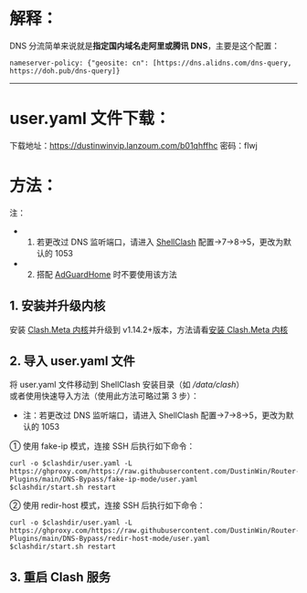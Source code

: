 # 解释：
DNS 分流简单来说就是**指定国内域名走阿里或腾讯 DNS**，主要是这个配置：
```
nameserver-policy: {"geosite: cn": [https://dns.alidns.com/dns-query, https://doh.pub/dns-query]}
```
---
# user.yaml 文件下载：
下载地址：https://dustinwinvip.lanzoum.com/b01qhffhc
密码：flwj

# 方法：
注：
- 1. 若更改过 DNS 监听端口，请进入 [ShellClash](https://github.com/juewuy/ShellClash) 配置->7->8->5，更改为默认的 1053
- 2. 搭配 [AdGuardHome](https://github.com/AdguardTeam/AdGuardHome) 时不要使用该方法


## 1. 安装并升级内核
安装 [Clash.Meta 内核](https://github.com/MetaCubeX/Clash.Meta)并升级到 v1.14.2+版本，方法请看[安装 Clash.Meta 内核](https://github.com/DustinWin/Router-Plugins/blob/main/%E6%95%99%E7%A8%8B%E5%90%88%E9%9B%86/ShellClash%20%E5%92%8C%20AdGuardHome%20%E5%BF%AB%E9%80%9F%E5%AE%89%E8%A3%85%E6%95%99%E7%A8%8B.md#%E4%BA%8C-%E5%AE%89%E8%A3%85-clashmeta-%E5%86%85%E6%A0%B8)
## 2. 导入 user.yaml 文件
将 user.yaml 文件移动到 ShellClash 安装目录（如 */data/clash*）  
或者使用快速导入方法（使用此方法可略过第 3 步）：
- 注：若更改过 DNS 监听端口，请进入 ShellClash 配置->7->8->5，更改为默认的 1053

① 使用 fake-ip 模式，连接 SSH 后执行如下命令：
```
curl -o $clashdir/user.yaml -L https://ghproxy.com/https://raw.githubusercontent.com/DustinWin/Router-Plugins/main/DNS-Bypass/fake-ip-mode/user.yaml
$clashdir/start.sh restart
```
② 使用 redir-host 模式，连接 SSH 后执行如下命令：
```
curl -o $clashdir/user.yaml -L https://ghproxy.com/https://raw.githubusercontent.com/DustinWin/Router-Plugins/main/DNS-Bypass/redir-host-mode/user.yaml
$clashdir/start.sh restart
```
## 3. 重启 Clash 服务
